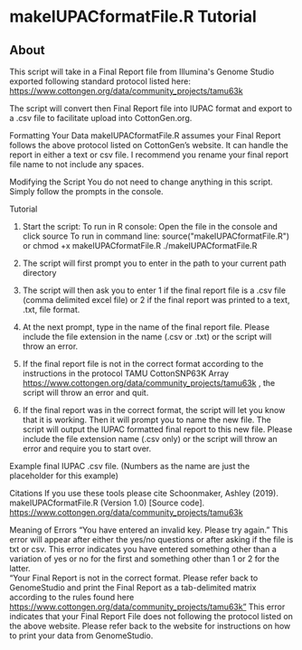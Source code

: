 # makeIUPACformatFile.R Tutorial

## About
This script will take in a Final Report file from Illumina's Genome Studio exported following standard protocol listed here: https://www.cottongen.org/data/community_projects/tamu63k

The script will convert then Final Report file into IUPAC format and export to a .csv file to facilitate upload into CottonGen.org.

Formatting Your Data
makeIUPACformatFile.R assumes your Final Report follows the above protocol listed on CottonGen’s website.  It can handle the report in either a text or csv file.  I recommend you rename your final report file name to not include any spaces.

Modifying the Script
You do not need to change anything in this script.  Simply follow the prompts in the console.

Tutorial
1.	Start the script:
To run in R console:
	Open the file in the console and click source
To run in command line:
	source("makeIUPACformatFile.R")
	or
	chmod +x makeIUPACformatFile.R
	./makeIUPACformatFile.R
2.	The script will first prompt you to enter in the path to your current path directory
 
3.	The script will then ask you to enter 1 if the final report file is a .csv file (comma delimited excel file) or 2 if the final report was printed to a text, .txt, file format.
4.	At the next prompt, type in the name of the final report file.  Please include the file extension in the name (.csv or .txt) or the script will throw an error.   
5.	If the final report file is not in the correct format according to the instructions in the protocol TAMU CottonSNP63K Array https://www.cottongen.org/data/community_projects/tamu63k , the script will throw an error and quit.
6.	If the final report was in the correct format, the script will let you know that it is working.  Then it will prompt you to name the new file.  The script will output the IUPAC formatted final report to this new file.  Please include the file extension name (.csv only) or the script will throw an error and require you to start over.
 
 
Example final IUPAC .csv file.  (Numbers as the name are just the placeholder for this example)

Citations
If you use these tools please cite Schoonmaker, Ashley (2019). makeIUPACformatFile.R (Version 1.0) [Source code]. https://www.cottongen.org/data/community_projects/tamu63k

Meaning of Errors
	“You have entered an invalid key.  Please try again.”
		This error will appear after either the yes/no questions or after asking if the file is txt or csv.  This error indicates you have entered something other than a variation of yes or no for the first and something other than 1 or 2 for the latter.  
	“Your Final Report is not in the correct format.  Please refer back to GenomeStudio and print the Final Report as a tab-delimited matrix according to the rules found here https://www.cottongen.org/data/community_projects/tamu63k”
		This error indicates that your Final Report File does not following the protocol listed on the above website.  Please refer back to the website for instructions on how to print your data from GenomeStudio.
